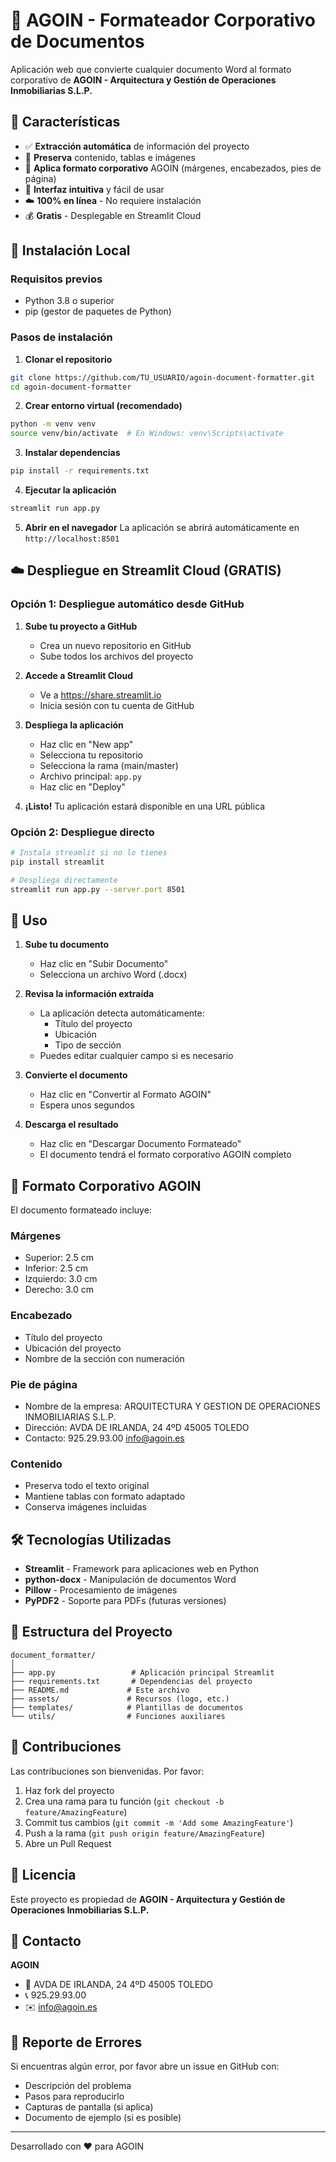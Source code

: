 # 🏢 AGOIN - Formateador Corporativo de Documentos

Aplicación web que convierte cualquier documento Word al formato corporativo de **AGOIN - Arquitectura y Gestión de Operaciones Inmobiliarias S.L.P.**

## 🌟 Características

- ✅ **Extracción automática** de información del proyecto
- 📝 **Preserva** contenido, tablas e imágenes
- 🎨 **Aplica formato corporativo** AGOIN (márgenes, encabezados, pies de página)
- 🔄 **Interfaz intuitiva** y fácil de usar
- ☁️ **100% en línea** - No requiere instalación
- 💰 **Gratis** - Desplegable en Streamlit Cloud

## 🚀 Instalación Local

### Requisitos previos
- Python 3.8 o superior
- pip (gestor de paquetes de Python)

### Pasos de instalación

1. **Clonar el repositorio**
```bash
git clone https://github.com/TU_USUARIO/agoin-document-formatter.git
cd agoin-document-formatter
```

2. **Crear entorno virtual (recomendado)**
```bash
python -m venv venv
source venv/bin/activate  # En Windows: venv\Scripts\activate
```

3. **Instalar dependencias**
```bash
pip install -r requirements.txt
```

4. **Ejecutar la aplicación**
```bash
streamlit run app.py
```

5. **Abrir en el navegador**
La aplicación se abrirá automáticamente en `http://localhost:8501`

## ☁️ Despliegue en Streamlit Cloud (GRATIS)

### Opción 1: Despliegue automático desde GitHub

1. **Sube tu proyecto a GitHub**
   - Crea un nuevo repositorio en GitHub
   - Sube todos los archivos del proyecto

2. **Accede a Streamlit Cloud**
   - Ve a https://share.streamlit.io
   - Inicia sesión con tu cuenta de GitHub

3. **Despliega la aplicación**
   - Haz clic en "New app"
   - Selecciona tu repositorio
   - Selecciona la rama (main/master)
   - Archivo principal: `app.py`
   - Haz clic en "Deploy"

4. **¡Listo!** Tu aplicación estará disponible en una URL pública

### Opción 2: Despliegue directo

```bash
# Instala streamlit si no lo tienes
pip install streamlit

# Despliega directamente
streamlit run app.py --server.port 8501
```

## 📖 Uso

1. **Sube tu documento**
   - Haz clic en "Subir Documento"
   - Selecciona un archivo Word (.docx)

2. **Revisa la información extraída**
   - La aplicación detecta automáticamente:
     * Título del proyecto
     * Ubicación
     * Tipo de sección
   - Puedes editar cualquier campo si es necesario

3. **Convierte el documento**
   - Haz clic en "Convertir al Formato AGOIN"
   - Espera unos segundos

4. **Descarga el resultado**
   - Haz clic en "Descargar Documento Formateado"
   - El documento tendrá el formato corporativo AGOIN completo

## 🎨 Formato Corporativo AGOIN

El documento formateado incluye:

### Márgenes
- Superior: 2.5 cm
- Inferior: 2.5 cm
- Izquierdo: 3.0 cm
- Derecho: 3.0 cm

### Encabezado
- Título del proyecto
- Ubicación del proyecto
- Nombre de la sección con numeración

### Pie de página
- Nombre de la empresa: ARQUITECTURA Y GESTION DE OPERACIONES INMOBILIARIAS S.L.P.
- Dirección: AVDA DE IRLANDA, 24 4ºD 45005 TOLEDO
- Contacto: 925.29.93.00 info@agoin.es

### Contenido
- Preserva todo el texto original
- Mantiene tablas con formato adaptado
- Conserva imágenes incluidas

## 🛠️ Tecnologías Utilizadas

- **Streamlit** - Framework para aplicaciones web en Python
- **python-docx** - Manipulación de documentos Word
- **Pillow** - Procesamiento de imágenes
- **PyPDF2** - Soporte para PDFs (futuras versiones)

## 📝 Estructura del Proyecto

```
document_formatter/
│
├── app.py                 # Aplicación principal Streamlit
├── requirements.txt       # Dependencias del proyecto
├── README.md             # Este archivo
├── assets/               # Recursos (logo, etc.)
├── templates/            # Plantillas de documentos
└── utils/                # Funciones auxiliares
```

## 🤝 Contribuciones

Las contribuciones son bienvenidas. Por favor:

1. Haz fork del proyecto
2. Crea una rama para tu función (`git checkout -b feature/AmazingFeature`)
3. Commit tus cambios (`git commit -m 'Add some AmazingFeature'`)
4. Push a la rama (`git push origin feature/AmazingFeature`)
5. Abre un Pull Request

## 📄 Licencia

Este proyecto es propiedad de **AGOIN - Arquitectura y Gestión de Operaciones Inmobiliarias S.L.P.**

## 📧 Contacto

**AGOIN**
- 📍 AVDA DE IRLANDA, 24 4ºD 45005 TOLEDO
- 📞 925.29.93.00
- ✉️ info@agoin.es

## 🐛 Reporte de Errores

Si encuentras algún error, por favor abre un issue en GitHub con:
- Descripción del problema
- Pasos para reproducirlo
- Capturas de pantalla (si aplica)
- Documento de ejemplo (si es posible)

---

Desarrollado con ❤️ para AGOIN
